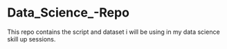 # Data_Science_-Repo
This repo contains the script and dataset i will be using in my data science skill up sessions.
